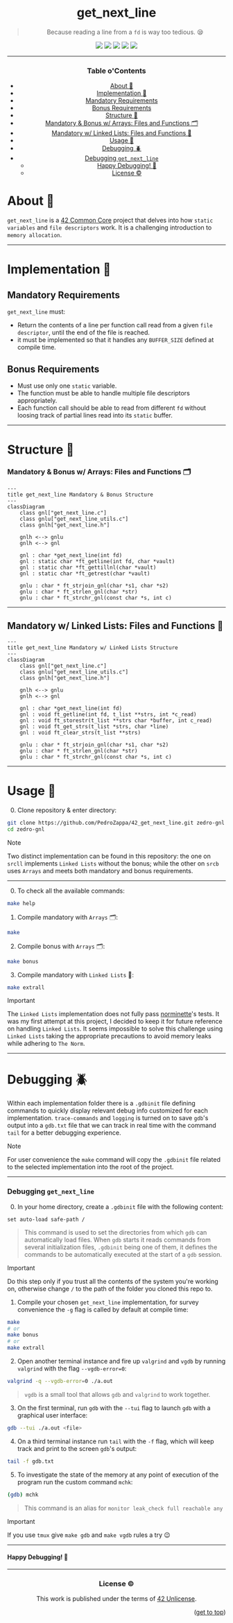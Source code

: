 <a name="readme-top"></a>
<div align="center">

# get_next_line

> Because reading a line from a `fd` is way too tedious. 😪

<p>
    <img src="https://img.shields.io/badge/score-125%20%2F%20100-success?style=for-the-badge" />
    <img src="https://img.shields.io/github/repo-size/PedroZappa/get_next_line?style=for-the-badge&logo=github">
    <img src="https://img.shields.io/github/languages/count/PedroZappa/get_next_line?style=for-the-badge&logo=" />
    <img src="https://img.shields.io/github/languages/top/PedroZappa/get_next_line?style=for-the-badge" />
    <img src="https://img.shields.io/github/last-commit/PedroZappa/get_next_line?style=for-the-badge" />
</p>

___

<h3>Table o'Contents</h3>

<!-- mtoc-start -->

* [About :pushpin:](#about-pushpin)
* [Implementation :scroll:](#implementation-scroll)
* [Mandatory Requirements](#mandatory-requirements)
* [Bonus Requirements](#bonus-requirements)
* [Structure :construction:](#structure-construction)
* [Mandatory & Bonus w/ Arrays: Files and Functions 🗂](#mandatory--bonus-w-arrays-files-and-functions-)
* [Mandatory w/ Linked Lists: Files and Functions 🔗](#mandatory-w-linked-lists-files-and-functions-)
* [Usage :checkered_flag:](#usage-checkered_flag)
* [Debugging :beetle:](#debugging-beetle)
* [Debugging `get_next_line`](#debugging-get_next_line)
  * [Happy Debugging! 🐛](#happy-debugging-)
  * [License :copyright:](#license-copyright)

<!-- mtoc-end -->

<div align="left">

# About :pushpin:

`get_next_line` is a [42 Common Core](https://github.com/PedroZappa/42_CommonCore) project that delves into how `static variables` and `file descriptors` work. It is a challenging introduction to `memory allocation`. 


___

# Implementation :scroll:

## Mandatory Requirements

`get_next_line` must:
- Return the contents of a line per function call read from a given `file descriptor`, until the end of the file is reached. 
- it must be implemented so that it handles any `BUFFER_SIZE` defined at compile time. 

## Bonus Requirements

- Must use only one `static` variable.
- The function must be able to handle multiple file descriptors appropriately.
- Each function call should be able to read from different `fd` without loosing track of partial lines read into its `static` buffer. 

___

# Structure :construction:

### Mandatory & Bonus w/ Arrays: Files and Functions 🗂

```mermaid
---
title get_next_line Mandatory & Bonus Structure
---
classDiagram
	class gnl["get_next_line.c"]
	class gnlu["get_next_line_utils.c"]
	class gnlh["get_next_line.h"]
	
	gnlh <--> gnlu
	gnlh <--> gnl

	gnl : char *get_next_line(int fd)
	gnl : static char *ft_getline(int fd, char *vault)
	gnl : static char *ft_gettillnl(char *vault)
	gnl : static char *ft_getrest(char *vault)

	gnlu : char * ft_strjoin_gnl(char *s1, char *s2)
	gnlu : char * ft_strlen_gnl(char *str)
	gnlu : char * ft_strchr_gnl(const char *s, int c)	
```

___

## Mandatory w/ Linked Lists: Files and Functions 🔗

```mermaid
---
title get_next_line Mandatory w/ Linked Lists Structure
---
classDiagram
	class gnl["get_next_line.c"]
	class gnlu["get_next_line_utils.c"]
	class gnlh["get_next_line.h"]
	
	gnlh <--> gnlu
	gnlh <--> gnl

	gnl : char *get_next_line(int fd)
	gnl : void ft_getline(int fd, t_list **strs, int *c_read)
	gnl : void ft_storestr(t_list **strs char *buffer, int c_read)
	gnl : void ft_get_strs(t_list *strs, char *line)
	gnl : void ft_clear_strs(t_list **strs)

	gnlu : char * ft_strjoin_gnl(char *s1, char *s2)
	gnlu : char * ft_strlen_gnl(char *str)
	gnlu : char * ft_strchr_gnl(const char *s, int c)	
```

---

# Usage :checkered_flag:

0. Clone repository & enter directory:

```sh
git clone https://github.com/PedroZappa/42_get_next_line.git zedro-gnl
cd zedro-gnl
```

>[!NOTE]
> 
> Two distinct implementation can be found in this repository: the one on `srcll` implements `Linked Lists` without the bonus; while the other on `srcb` uses `Arrays` and meets both mandatory and bonus requirements. 

___

0. To check all the available commands:

```sh
make help
```

1. Compile mandatory with `Arrays` 🗂:

```sh
make
```

2. Compile bonus with `Arrays` 🗂:

```sh
make bonus
```

3. Compile mandatory with `Linked Lists` 🔗:

```sh
make extrall
```

> [!IMPORTANT]
> 
> The `Linked Lists` implementation does not fully pass [norminette](https://github.com/42School/norminette)'s tests. It was my first attempt at this project, I decided to keep it for future reference on handling `Linked Lists`. 
> It seems impossible to solve this challenge using `Linked Lists` taking the appropriate precautions to avoid memory leaks while adhering to `The Norm`.

___


# Debugging :beetle:

Within each implementation folder there is a `.gdbinit` file defining commands to quickly display relevant debug info customized for each implementation. `trace-commands` and `logging` is turned on to save `gdb`'s output into a `gdb.txt` file that we can track in real time with the command `tail` for a better debugging experience.

> [!NOTE]
>
> For user convenience the `make` command will copy the `.gdbinit` file related to the selected implementation into the root of the project.

___

### Debugging `get_next_line`

0. In your home directory, create a `.gdbinit` file with the following content:

```.gdbinit
set auto-load safe-path /
```

> This command is used to set the directories from which `gdb` can automatically load files.
> When `gdb` starts it reads commands from several initialization files, `.gdbinit` being one of them, it defines the commands to be automatically executed at the start of a `gdb` session.

> [!IMPORTANT]
> Do this step only if you trust all the contents of the system you're working on, otherwise change `/` to the path of the folder you cloned this repo to.

1. Compile your chosen `get_next_line` implementation, for survey convenience the `-g` flag is called by default at compile time:

```sh
make
# or
make bonus 
# or
make extrall
```

2. Open another terminal instance and fire up `valgrind` and `vgdb` by running `valgrind` with the flag `--vgdb-error=0`: 

```sh
valgrind -q --vgdb-error=0 ./a.out
```

> `vgdb` is a small tool that allows `gdb` and `valgrind` to work together.

3. On the first terminal, run `gdb` with the `--tui` flag to launch `gdb` with a graphical user interface:

```sh
gdb --tui ./a.out <file>
```

4. On a third terminal instance run `tail` with the `-f` flag, which will keep track and print to the screen `gdb`'s output:

```sh
tail -f gdb.txt
```

5. To investigate the state of the memory  at any point of execution of the program run the custom command `mchk`:

```sh
(gdb) mchk
```

> This command is an alias for `monitor leak_check full reachable any` 

> [!IMPORTANT]
>
> If you use `tmux` give `make gdb` and `make vgdb` rules a try 😉

___

#### Happy Debugging! 🐛

___

<div/>

<div align="center">

### License :copyright:

This work is published under the terms of <a href="https://github.com/PedroZappa/ft_printf/blob/master/LICENSE">42 Unlicense</a>.

<p align="right">(<a href="#readme-top">get to top</a>)</p>

<div/>

